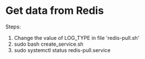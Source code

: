 # Get data from Redis
Steps:
1.	Change the value of LOG_TYPE in file 'redis-pull.sh'
2.	sudo bash create_service.sh
3.	sudo systemctl status redis-pull.service
